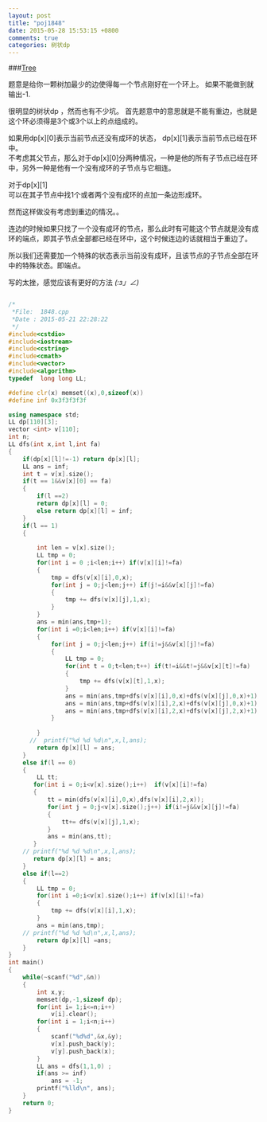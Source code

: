 ```yaml
---
layout: post
title: "poj1848"
date: 2015-05-28 15:53:15 +0800
comments: true
categories: 树状dp
---
```


###[Tree](http://poj.org/problem?id=1848)
<!--more-->
题意是给你一颗树加最少的边使得每一个节点刚好在一个环上。
如果不能做到就输出-1.

很明显的树状dp ，然而也有不少坑。
首先题意中的意思就是不能有重边，也就是这个环必须得是3个或3个以上的点组成的。

如果用dp[x][0]表示当前节点还没有成环的状态， 
dp[x][1]表示当前节点已经在环中。  
不考虑其父节点，那么对于dp[x][0]分两种情况，一种是他的所有子节点已经在环中，另外一种是他有一个没有成环的子节点与它相连。  

对于dp[x][1]  
可以在其子节点中找1个或者两个没有成环的点加一条边形成环。

然而这样做没有考虑到重边的情况。。

连边的时候如果只找了一个没有成环的节点，那么此时有可能这个节点就是没有成环的端点，即其子节点全部都已经在环中，这个时候连边的话就相当于重边了。

所以我们还需要加一个特殊的状态表示当前没有成环，且该节点的子节点全部在环中的特殊状态。即端点。

写的太挫，感觉应该有更好的方法 _(:з」∠)_

```cpp

/*
 *File:  1848.cpp
 *Date : 2015-05-21 22:28:22
 */
#include<cstdio>
#include<iostream>
#include<cstring>
#include<cmath>
#include<vector>
#include<algorithm>
typedef  long long LL;

#define clr(x) memset((x),0,sizeof(x))
#define inf 0x3f3f3f3f

using namespace std;
LL dp[110][3];
vector <int> v[110];
int n;
LL dfs(int x,int l,int fa)
{
    if(dp[x][l]!=-1) return dp[x][l];
    LL ans = inf;
    int t = v[x].size();
    if(t == 1&&v[x][0] == fa) 
    {
        if(l ==2)
        return dp[x][l] = 0;
        else return dp[x][l] = inf;
    }
    if(l == 1)
    {
       
        int len = v[x].size();
        LL tmp = 0;
        for(int i = 0 ;i<len;i++) if(v[x][i]!=fa)
        {
            tmp = dfs(v[x][i],0,x);
            for(int j = 0;j<len;j++) if(j!=i&&v[x][j]!=fa)
            {
                tmp += dfs(v[x][j],1,x);
            }
        }
        ans = min(ans,tmp+1);
        for(int i =0;i<len;i++) if(v[x][i]!=fa)
        {
            for(int j = 0;j<len;j++) if(i!=j&&v[x][j]!=fa)
            {
                LL tmp = 0;
                for(int t = 0;t<len;t++) if(t!=i&&t!=j&&v[x][t]!=fa)
                {
                    tmp += dfs(v[x][t],1,x);
                }
                ans = min(ans,tmp+dfs(v[x][i],0,x)+dfs(v[x][j],0,x)+1);
                ans = min(ans,tmp+dfs(v[x][i],2,x)+dfs(v[x][j],0,x)+1);
                ans = min(ans,tmp+dfs(v[x][i],2,x)+dfs(v[x][j],2,x)+1);
            }
            
        }
      //  printf("%d %d %d\n",x,l,ans);
        return dp[x][l] = ans;
    }
    else if(l == 0)
    {
        LL tt;
       for(int i = 0;i<v[x].size();i++)  if(v[x][i]!=fa)
       {
           tt = min(dfs(v[x][i],0,x),dfs(v[x][i],2,x));
           for(int j = 0;j<v[x].size();j++) if(i!=j&&v[x][j]!=fa)
           {
               tt+= dfs(v[x][j],1,x);
           }
           ans = min(ans,tt);
       }
    // printf("%d %d %d\n",x,l,ans);
       return dp[x][l] = ans;
    }
    else if(l==2)
    {
        LL tmp = 0;
        for(int i =0;i<v[x].size();i++) if(v[x][i]!=fa)
        {
            tmp += dfs(v[x][i],1,x);
        }
        ans = min(ans,tmp);
    // printf("%d %d %d\n",x,l,ans);
        return dp[x][l] =ans;
    }
}
int main()
{
    while(~scanf("%d",&n))
    {
        int x,y;
        memset(dp,-1,sizeof dp);
        for(int i= 1;i<=n;i++)
            v[i].clear();
        for(int i = 1;i<n;i++)
        {
            scanf("%d%d",&x,&y);
            v[x].push_back(y);
            v[y].push_back(x);
        }
        LL ans = dfs(1,1,0) ;
        if(ans >= inf)
            ans = -1;
        printf("%lld\n", ans);
    }
    return 0;
}



```